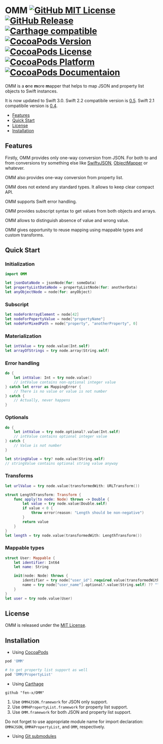 # OMM [![GitHub MIT License](https://img.shields.io/github/license/fen-x/OMM.svg)](https://raw.githubusercontent.com/fen-x/OMM/master/LICENSE) [![GitHub Release](https://img.shields.io/github/release/fen-x/OMM.svg)](https://github.com/fen-x/OMM/releases) [![Carthage compatible](https://img.shields.io/badge/Carthage-compatible-4BC51D.svg)](https://github.com/Carthage/Carthage) [![CocoaPods Version](https://img.shields.io/cocoapods/v/OMM.svg)](https://cocoapods.org/pods/OMM) [![CocoaPods License](https://img.shields.io/cocoapods/l/OMM.svg)](http://opensource.org/licenses/MIT) [![CocoaPods Platform](https://img.shields.io/cocoapods/p/OMM.svg)]() [![CocoaPods Documentaion](https://img.shields.io/cocoapods/metrics/doc-percent/OMM.svg)](http://cocoadocs.org/docsets/OMM)

OMM is a **o**ne **m**ore **m**apper that helps to map JSON and property list objects to Swift instances.

It is now updated to Swift 3.0.
Swift 2.2 compatibile version is [0.5](https://github.com/fen-x/OMM/releases/tag/v0.5.0).
Swift 2.1 compatibile version is [0.4](https://github.com/fen-x/OMM/releases/tag/v0.4.0).

* [Features](#features)
* [Quick Start](#quick-start)
* [License](#license)
* [Installation](#installation)

## Features

Firstly, OMM provides only one-way conversion from JSON.
For both to and from conversions try something else like [SwiftyJSON](https://github.com/SwiftyJSON/SwiftyJSON), [ObjectMapper](https://github.com/Hearst-DD/ObjectMapper) or whatever.

OMM also provides one-way conversion from property list.

OMM does not extend any standard types. It allows to keep clear compact API.

OMM supports Swift error handling.

OMM provides subscript syntax to get values from both objects and arrays.

OMM allows to distinguish absence of value and wrong value.

OMM gives opportunity to reuse mapping using mappable types and custom transforms.

## Quick Start

### Initialization

```swift
import OMM

let jsonDataNode = jsonNode(for: someData)
let propertyListDataNode = propertyListNode(for: anotherData)
let anyObjectNode = node(for: anyObject)
```

### Subscript

```swift
let nodeForArrayElement = node[42]
let nodeForPopertyValue = node["propertyName"]
let nodeForMixedPath = node["property", "anotherProperty", 0]
```

### Materialization

```swift
let intValue = try node.value(Int.self)
let arrayOfStrings = try node.array(String.self)
```

### Error handling

```swift
do {
	let intValue: Int = try node.value()
	// intValue contains non-optional integer value	
} catch let error as MappingError {
	// There is no value or value is not number
} catch {
	// Actually, never happens
}
```

### Optionals

```swift
do {
	let intValue = try node.optional?.value(Int.self)
	// intValue contains optional integer value
} catch {
	// Value is not number
}

let stringValue = try? node.value(String.self)
// stringValue contains optional string value anyway
```

### Transforms

```swift
let urlValue = try node.value(transformedWith: URLTransform())

struct LengthTransform: Transform {
	func apply(to node: Node) throws -> Double {
		let value = try node.value(Double.self)
		if value < 0 {
			throw error(reason: "Length should be non-negative")
		}
		return value
	}
}
let length = try node.value(transformedWith: LengthTransform())
```

### Mappable types

```swift
struct User: Mappable {
	let identifier: Int64
	let name: String 

	init(node: Node) throws {
		identifier = try node["user_id"].required.value(transformedWith: Int64Transform)
		name = try node["user_name"].optional?.value(String.self) ?? ""
	}
}
let user = try node.value(User)
```

## License

OMM is released under the [MIT License](https://raw.githubusercontent.com/fen-x/OMM/master/LICENSE).

## Installation

* Using [CocoaPods](https://cocoapods.org)

```ruby
pod 'OMM'

# to get property list support as well
pod 'OMM/PropertyList'
```

* Using [Carthage](https://github.com/Carthage/Carthage)

```
github "fen-x/OMM"
```

  1. Use `OMM4JSON.framework` for JSON only support.
  1. Use `OMM4PropertyList.framework` for property list support.
  1. Use `OMM.framework` for both JSON and property list support.

Do not forget to use appropriate module name for import declaration: `OMM4JSON`, `OMM4PropertyList`, and `OMM`, respectively.

* Using [Git submodules](https://git-scm.com/book/en/v2/Git-Tools-Submodules)
